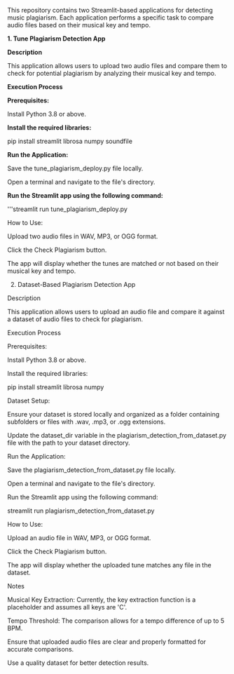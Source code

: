 This repository contains two Streamlit-based applications for detecting music plagiarism. Each application performs a specific task to compare audio files based on their musical key and tempo.

**1. Tune Plagiarism Detection App**

**Description**

This application allows users to upload two audio files and compare them to check for potential plagiarism by analyzing their musical key and tempo.

**Execution Process**

**Prerequisites:**

Install Python 3.8 or above.

**Install the required libraries:**

pip install streamlit librosa numpy soundfile

**Run the Application:**

Save the tune_plagiarism_deploy.py file locally.

Open a terminal and navigate to the file's directory.

**Run the Streamlit app using the following command:**

'''streamlit run tune_plagiarism_deploy.py

How to Use:

Upload two audio files in WAV, MP3, or OGG format.

Click the Check Plagiarism button.

The app will display whether the tunes are matched or not based on their musical key and tempo.

2. Dataset-Based Plagiarism Detection App

Description

This application allows users to upload an audio file and compare it against a dataset of audio files to check for plagiarism.

Execution Process

Prerequisites:

Install Python 3.8 or above.

Install the required libraries:

pip install streamlit librosa numpy

Dataset Setup:

Ensure your dataset is stored locally and organized as a folder containing subfolders or files with .wav, .mp3, or .ogg extensions.

Update the dataset_dir variable in the plagiarism_detection_from_dataset.py file with the path to your dataset directory.

Run the Application:

Save the plagiarism_detection_from_dataset.py file locally.

Open a terminal and navigate to the file's directory.

Run the Streamlit app using the following command:

streamlit run plagiarism_detection_from_dataset.py

How to Use:

Upload an audio file in WAV, MP3, or OGG format.

Click the Check Plagiarism button.

The app will display whether the uploaded tune matches any file in the dataset.

Notes

Musical Key Extraction: Currently, the key extraction function is a placeholder and assumes all keys are 'C'.

Tempo Threshold: The comparison allows for a tempo difference of up to 5 BPM.

Ensure that uploaded audio files are clear and properly formatted for accurate comparisons.

Use a quality dataset for better detection results.
